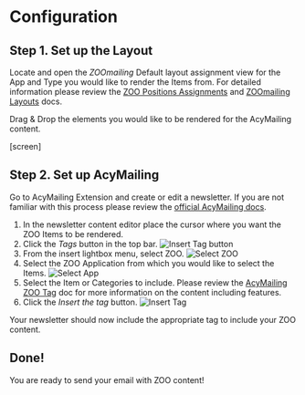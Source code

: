 # Configuration

## Step 1. Set up the Layout

Locate and open the *ZOOmailing* Default layout assignment view for the App and Type you would like to render the Items from. For detailed information please review the [ZOO Positions Assignments](http://www.yootheme.com/zoo/documentation/advanced/assign-elements-to-layout-positions) and [ZOOmailing Layouts](ZOOmailing/layouts.md) docs.

Drag & Drop the elements you would like to be rendered for the AcyMailing content.

[screen]

## Step 2. Set up AcyMailing

Go to AcyMailing Extension and create or edit a newsletter. If you are not familiar with this process please review the [official AcyMailing docs](http://www.acyba.com/en/support/documentation/118-acymailing-create-send-newsletter.html#create).

1. In the newsletter content editor place the cursor where you want the ZOO Items to be rendered.
1. Click the *Tags* button in the top bar.
![Insert Tag button](http://joolanders.github.io/Docs/docs/ZOOmailing/images/insert_tag_button.png)
1. From the insert lightbox menu, select ZOO.
![Select ZOO](http://joolanders.github.io/Docs/docs/ZOOmailing/images/insert_tag_zoo.png)
1. Select the ZOO Application from which you would like to select the Items.
![Select App](http://joolanders.github.io/Docs/docs/ZOOmailing/images/insert_tag_app.png)
1. Select the Item or Categories to include. Please review the [AcyMailing ZOO Tag](ZOOmailing/layouts.md) doc for more information on the content including features.
1. Click the *Insert the tag* button.
![Insert Tag](http://joolanders.github.io/Docs/docs/ZOOmailing/images/insert_tag.png)

Your newsletter should now include the appropriate tag to include your ZOO content.

## Done!

You are ready to send your email with ZOO content!